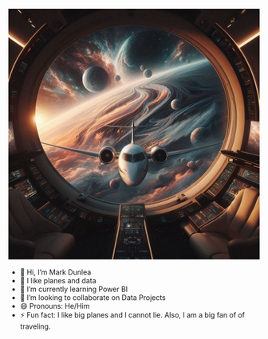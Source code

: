 ![Image Description](./_a5e40433-5a79-4bd9-ad59-3c95e2ebc970.jfif)

- 👋 Hi, I’m Mark Dunlea
- 👀 I like planes and data
- 🌱 I’m currently learning Power BI
- 💞️ I’m looking to collaborate on Data Projects
- 😄 Pronouns: He/Him
- ⚡ Fun fact: I like big planes and I cannot lie. Also, I am a big fan of of traveling.


